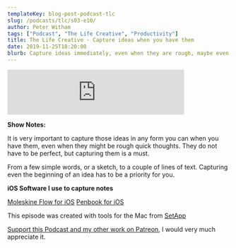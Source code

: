 ```yaml
---
templateKey: blog-post-podcast-tlc
slug: /podcasts/tlc/s03-e10/
author: Peter Witham
tags: ["Podcast", "The Life Creative", "Productivity"]
title: The Life Creative - Capture ideas when you have them
date: 2019-11-25T18:20:00
blurb: Capture ideas immediately, even when they are rough, maybe even terrible. You will thank yourself later.
---
```


<iframe src="https://anchor.fm/peter-witham/embed/episodes/Capture-ideas-when-you-have-them-e96ncm" height="102" width="400" frameborder="0" scrolling="no"></iframe>

**Show Notes:**

It is very important to capture those ideas in any form you can when you have them, even when they might be rough quick thoughts. They do not have to be perfect, but capturing them is a must.

From a few simple words, or a sketch, to a couple of lines of text. Capturing even the beginning of an idea has to be a priority for you.

**iOS Software I use to capture notes**

[Moleskine Flow for iOS](https://apps.apple.com/us/app/flow-by-moleskine/id1271361459?mt=8)
[Penbook for iOS](https://apps.apple.com/us/app/penbook/id1473064295?mt=8)

This episode was created with tools for the Mac from [SetApp](https://peterwitham.com/setapp)

[Support this Podcast and my other work on Patreon](https://patreon.com/pwcom), I would very much appreciate it.
